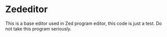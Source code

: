 # Zededitor
This is a base editor used in Zed program editor, this code is just a test. Do not take this program seriously.
